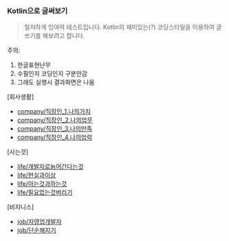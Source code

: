 ### Kotlin으로 글써보기

> 철저하게 잉여력 테스트입니다. Kotlin의 재미있는(?) 코딩스타일을 이용하여 글쓰기를 해보려고 합니다.

주의:
1. 한글표현난무
2. 수필인지 코딩인지 구분안감
3. 그래도 실행시 결과화면은 나옴


[회사생활]
- [company/직장인_1.나의가치](/docs/company/직장인_1.나의가치.md)
- [company/직장인_2.나의업무](/docs/company/직장인_2.나의업무.md)
- [company/직장인_3.나의만족](/docs/company/직장인_3.나의만족.md)
- [company/직장인_4.나의업력](/docs/company/직장인_4.나의업력.md)

[사는것]
- [life/개발자로늙어간다는것](/docs/life/개발자로늙어간다는것.md)
- [life/현실과이상](/docs/life/현실과이상.md)
- [life/아는것과하는것](/docs/life/아는것과하는것.md)
- [life/필요없는것버리기](/docs/life/필요없는것버리기.md)


[비지니스]
- [job/자영업개발자](/docs/job/자영업개발자.md)
- [job/단순해지기](/docs/job/단순해지기.md)



